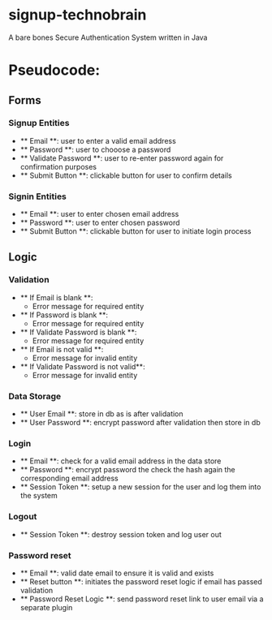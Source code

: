 # signup-technobrain
A bare bones Secure Authentication System written in Java

# Pseudocode:
## Forms
### Signup Entities
- ** Email **: user to enter a valid email address
- ** Password **: user to chooose a password
- ** Validate Password **: user to re-enter password again for confirmation purposes
- ** Submit Button **: clickable button for user to confirm details

### Signin Entities
- ** Email **: user to enter chosen email address
- ** Password **: user to enter chosen password
- ** Submit Button **: clickable button for user to initiate login process

## Logic
### Validation
- ** If Email is blank **: 
  - Error message for required entity
- ** If Password is blank **:
  - Error message for required entity
- ** If Validate Password is blank **:
  - Error message for required entity
- ** If Email is not valid **:
  - Error message for invalid entity
- ** If Validate Password is not valid**:
  - Error message for invalid entity

### Data Storage
- ** User Email **: store in db as is after validation
- ** User Password **: encrypt password after validation then store in db

### Login
- ** Email **: check for a valid email address in the data store
- ** Password **: encrypt password the check the hash again the corresponding email address
- ** Session Token **: setup a new session for the user and log them into the system

### Logout
- ** Session Token **: destroy session token and log user out

### Password reset
- ** Email **: valid date email to ensure it is valid and exists
- ** Reset button **: initiates the password reset logic if email has passed validation
- ** Password Reset Logic **: send password reset link to user email via a separate plugin
